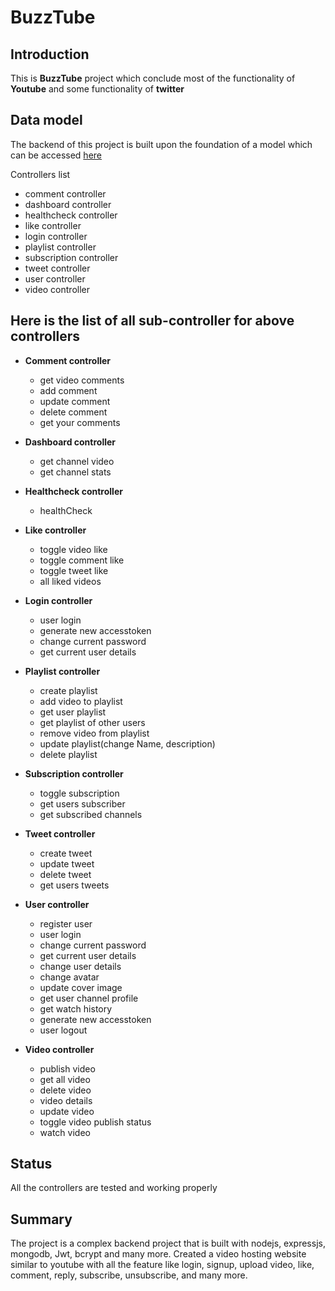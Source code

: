 # BuzzTube

## Introduction

This is **BuzzTube** project which conclude most of the functionality of **Youtube** and some functionality of **twitter**

## Data model

The backend of this project is built upon the foundation of a model which can be accessed [here](https://app.eraser.io/workspace/YtPqZ1VogxGy1jzIDkzj)


Controllers list

- comment controller
- dashboard controller
- healthcheck controller
- like controller
- login controller
- playlist controller
- subscription controller
- tweet controller
- user controller
- video controller

## Here is the list of all sub-controller for above controllers

- **Comment controller**

  - get video comments
  - add comment
  - update comment
  - delete comment
  - get your comments

- **Dashboard controller**
  - get channel video
  - get channel stats
- **Healthcheck controller**
  - healthCheck
- **Like controller**
  - toggle video like
  - toggle comment like
  - toggle tweet like
  - all liked videos
- **Login controller**
  - user login
  - generate new accesstoken
  - change current password
  - get current user details
- **Playlist controller**
  - create playlist
  - add video to playlist
  - get user playlist
  - get playlist of other users
  - remove video from playlist
  - update playlist(change Name, description)
  - delete playlist
- **Subscription controller**
  - toggle subscription
  - get users subscriber
  - get subscribed channels
- **Tweet controller**
  - create tweet
  - update tweet
  - delete tweet
  - get users tweets
- **User controller**
  - register user
  - user login
  - change current password
  - get current user details
  - change user details
  - change avatar
  - update cover image
  - get user channel profile
  - get watch history
  - generate new accesstoken
  - user logout
- **Video controller**
  - publish video
  - get all video
  - delete video
  - video details
  - update video
  - toggle video publish status
  - watch video

## Status

All the controllers are tested and working properly

## Summary

The project is a complex backend project that is built with nodejs, expressjs, mongodb, Jwt, bcrypt and many more.
Created a video hosting website similar to youtube with all the feature like login, signup, upload video, like, comment, reply, subscribe, unsubscribe, and many more.